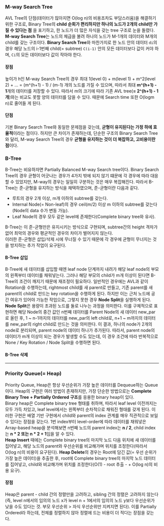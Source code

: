 
### M-way Search Tree
AVL Tree의 단점(데이터가 많아지면 O(log n)의 비용조차도 부담스러움)을 해결하기 위한 구조로, Binary Tree의 **child 순회가 편리하지만 하나의 노드가 2개의 child만 가질 수 있다는 점** 을 포기하고, 한 노드가 더 많은 자식을 갖는 tree 구조로 눈을 돌렸다.<br>
 **M-way Search Tree**는 노드의 체급을 불려 하나의 노드가 M-1개의 데이터와 M개의 child를 갖는 구조이다. **Binary Search Tree**와 마찬가지로 한 노드 안의 데이터 `di`의 경우 해당 노드의 i-1번째 child(= subtree) `C(i-1)` 안의 모든 데이터보다 값이 커야 하며, `Ci`의 모든 데이터보다 값이 작아야 한다. 
#### 장점 
높이가 h인 M-way Search Tree의 경우 최대 1(level 0) + m(level 1) + m^2(level 2) + ... = (m^(h+1) - 1) / (m-1) 개의 노드를 가질 수 있으며, 따라서 최대 **m^(h+1) - 1**개의 데이터를 저장할 수 있다. 따라서 m의 크기에 따라 기존 AVL tree(**= 2^(h+1) - 1개**)와는 비교도 못할 양의 데이터를 담을 수 있다. 때문에 Search time 또한 O(logm n)로 줄어들 게 된다. 
#### 단점 
기본 Binary Search Tree와 동일한 문제점을 갖는데, **균형이 유지된다는 가정 하에 효율적**이라는 점이다. 하지만 큰 차이가 존재하는데, 단순한 구조의 Binary Search Tree와 달리, M-way Search Tree의 경우 **균형을 유지하는 것이 더 복잡하고, 고비용이란 점**이다.

### B-Tree
B-Tree는 비유하자면 Partially Balanced M-way Search tree이다. Binary Search Tree의 경우 균형이 어긋나는 경우가 4가지 밖에 되지 않기 떄문에 각 경우에 따라 대응할 수 있었지만, M-way의 경우는 일일히 구분하는 것은 매우 복잡해진다. 따라서 B-Tree는 준-균형을 유지하는 방식을 채택하였으며, 준-균형이란 다음과 같다.
*  루트의 경우 2개 이상, m개 이하의 subtree를 갖는다.
*  Internal Node(= Non-leaf)의 경우 ceil(m/2) 이상 m 이하의 subtree를 갖는다(Node의 data 수가 변동 가능). 
*  Leaf Node의 경우 모두 같은 level에 존재한다(Complete binary tree와 유사).

B-Tree는 이 준-균형만은 유지시키는 방식으로 구현되며, subtree간의 height 격차가 없어 최악의 경우와 평균적인 경우의 차이가 벌어지지 않는다. <br>
이러한 준-균형은 삽입/삭제 시에 무너질 수 있기 때문에 각 경우에 균형이 무너지는 것을 방지하는 추가 작업이 요구된다. 
#### B-Tree 삽입
B-Tree에 새 데이터를 삽입할 때엔 leaf node 단계까지 내려가 해당 leaf node의 부모의 왼쪽부터 데이터를 채워넣는다. 그러나 해당 부모의 child가 m개 이상이 된다면 B-Tree의 조건이 깨지기 때문에 재조정이 필요하다. 일반적인 경우에는 AVL과 같이 Rotation을 수행하는데, rightmost child를 새 parent로 만들고, 기존 parent를 새 parent의 child로 만드는 key rotation을 수행하게 된다. 하지만 이는 근처 노드에 공간 여유가 있어야 가능한 작업으로, 그렇지 못한 경우 **Node Split**을 실행하게 된다. <br>
**Node Split**은 용량이 초과된 노드를 둘로 나누는 과정을 의미한다. 이를 구체적으로 표현하면 해당 Node의 중간 값인 n번째  데이터를 Parent Node의 새 데이터 new_par로 올린 후, 1 ~ n-1까지의 데이터를 new_par의 left child로, n+1 ~ m까지의 데이터를 new_par의 right child로 만드는 것을 의미한다. 이 결과, 하나의 node가 2개의 node로 분리되며, parent node의 데이터 하나가 추가된다. 따라서, parent node의 데이터가 m개 이상이 되는 경우가 발생할 수도 있는데, 이 경우 조건에 따라 반복적으로 None / Key Rotation / Node Split을 수행하면 된다.
#### B-Tree 삭제

---------------------------------------------


### Priority Queue(= Heap)
Priority Queue, Heap은 항상 우선순위가 가장 높은 데이터를 Dequeue하는 Queue이다. Heap의 구현은 여러 방법이 존재하지만, 가장 단순한 방법으로는 **Complete Binary Tree + Partially Ordered 구조**를 응용한 binary heap이 있다.<br>
Binary heap은 Complete binary tree 형태를 취하며, 따라서 leaf level 이전까지는 모두 가득 차있고, leaf level에서는 왼쪽부터 순차적으로 채워진 형태를 갖게 된다. 이러한 구현은 배열 기반 구현에서 child와 parent의 index 관계를 매우 직관적으로 보일 수 있다는 장점을 갖는다. 1번 index부터 level-order에 따라 데이터를 채워넣은 Array-based heap을 분석해보면 n번째 노드의 parent index는 **n / 2**, child index는 **n * 2 또는 n * 2 + 1**임을 알 수 있다.<br>
**Heap Insert** 때에는 Complete binary tree의 마지막 노드 다음 위치에 새 데이터를 집어넣고, 해당 노드의 parent와 우선순위를 비교해가며 위치를 조정한다(따라서 O(log n)의 비용이 요구된다). **Heap Delete**의 경우는 Root에 담긴 값(= 우선 순위가 가장 높은 데이터)을 추출한 후, root에 Complete binary tree의 마지막 노드 데이터를 집어넣고, child와 비교해가며 위치를 조정한다(O(1) - root 추출 - + O(log n)의 비용 요구). 
#### 장점
Heap은 parent - child 간의 정렬만을 고려하고, sibling 간의 정렬은 고려하지 않는다(즉, level n에서의 임의의 노드 x가 level n + 1에서의 임의의 노드 y보다 우선순위가 낮을 수도 있다는 것. 부모 우선순위 > 자식 우선순위만 지켜지면 된다). 이를 Partially Ordered라 하는데, 전체를 정렬하지 않아 정렬에 드는 비용이 더 적다는 장점을 갖는다. 

